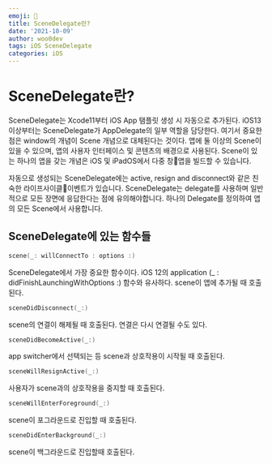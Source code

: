 ```yaml
---
emoji: 🐻
title: SceneDelegate란?
date: '2021-10-09'
author: woo0dev
tags: iOS SceneDelegate
categories: iOS
---
```


# SceneDelegate란?

SceneDelegate는 Xcode11부터 iOS App 탬플릿 생성 시 자동으로 추가된다. iOS13 이상부터는 SceneDelegate가 AppDelegate의 일부 역할을 담당한다. 여기서 중요한 점은 window의 개념이 Scene 개념으로 대체된다는 것이다. 앱에 둘 이상의 Scene이 있을 수 있으며, 앱의 사용자 인터페이스 및 콘텐츠의 배경으로 사용된다. Scene이 있는 하나의 앱을 갖는 개념은 iOS 및 iPadOS에서 다중 창앱을 빌드할 수 있습니다.  

자동으로 생성되는 SceneDelegate에는 active, resign and disconnect와 같은 친숙한 라이프사이클이벤트가 있습니다.
SceneDelegate는 delegate를 사용하며 일반적으로 모든 장면에 응답한다는 점에 유의해야합니다. 하나의 Delegate를 정의하여 앱의 모든 Scene에서 사용합니다.  

## SceneDelegate에 있는 함수들
```Swift
scene(_: willConnectTo : options :)
```
SceneDelegate에서 가장 중요한 함수이다. iOS 12의 application (_ : didFinishLaunchingWithOptions :) 함수와 유사하다. scene이 앱에 추가될 때 호출된다.

```Swift
sceneDidDisconnect(_:)
```
scene의 연결이 해제될 때 호출된다. 연결은 다시 연결될 수도 있다.

```Swift
sceneDidBecomeActive(_:)
```
app switcher에서 선택되는 등 scene과 상호작용이 시작될 때 호출된다.

```Swift
sceneWillResignActive(_:)
```
사용자가 scene과의 상호작용을 중지할 때 호출된다.

```Swift
sceneWillEnterForeground(_:)
```
scene이 포그라운드로 진입할 때 호출된다.

```Swift
sceneDidEnterBackground(_:)
```
scene이 백그라운드로 진입할때 호출된다.  


